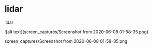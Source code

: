 # lidar
lidar

![alt text](screen_captures/Screenshot from 2020-06-08 01-58-35.png)

screen_captures/Screenshot from 2020-06-08 01-58-35.png
